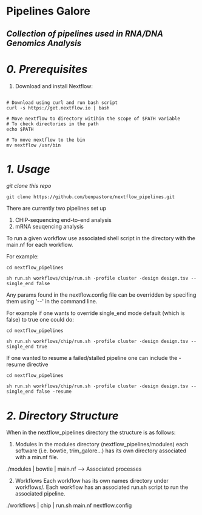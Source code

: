 # **Pipelines Galore**

## *Collection of pipelines used in RNA/DNA Genomics Analysis*

# *0. Prerequisites*

1. Download and install Nextflow: 
```

# Download using curl and run bash script
curl -s https://get.nextflow.io | bash

# Move nextflow to directory witihin the scope of $PATH variable
# To check directories in the path 
echo $PATH

# To move nextflow to the bin
mv nextflow /usr/bin
```

# *1. Usage*

*git clone this repo*
```
git clone https://github.com/benpastore/nextflow_pipelines.git
```

There are currently two pipelines set up 
1. CHIP-sequencing end-to-end analysis
2. mRNA seuqencing analysis

To run a given workflow use associated shell script in the directory with the main.nf for each workflow.

For example:
```
cd nextflow_pipelines

sh run.sh workflows/chip/run.sh -profile cluster -design design.tsv --single_end false 
```

Any params found in the nextflow.config file can be overridden by specifing them using '--' in the command line. 

For example if one wants to override single_end mode default (which is false) to true one could do:
```
cd nextflow_pipelines

sh run.sh workflows/chip/run.sh -profile cluster -design design.tsv --single_end true 
```

If one wanted to resume a failed/stalled pipeline one can include the -resume directive
```
cd nextflow_pipelines

sh run.sh workflows/chip/run.sh -profile cluster -design design.tsv --single_end false -resume
```



# *2. Directory Structure*

When in the nextflow_pipelines directory the structure is as follows: 

1. Modules
In the modules directory (nextflow_pipelines/modules) each software (i.e. bowtie, trim_galore...) has its own directory associated with a min.nf
file. 

./modules 
  \|
    bowtie
      \|
      main.nf --> Associated processes
      
2. Workflows 
Each workflow has its own names directory under workflows/. Each workflow has an associated run.sh script to run the associated pipeline.

./workflows
  \|
  chip
    \|
    run.sh
    main.nf
    nextflow.config

